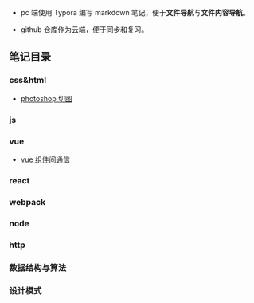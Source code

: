 - pc 端使用 Typora 编写 markdown 笔记，便于**文件导航**与**文件内容导航**。

- github 仓库作为云端，便于同步和复习。

## 笔记目录

### css&html

- [photoshop 切图](https://github.com/littlebirdflying/Blog/blob/master/css%26html/%E5%88%87%E5%9B%BE.md)

### js

### vue

- [vue 组件间通信](./vue.js/1.vue组件通信.md)

### react

### webpack

### node

### http

### 数据结构与算法

### 设计模式



